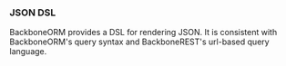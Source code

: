 ### JSON DSL

BackboneORM provides a DSL for rendering JSON. It is consistent with BackboneORM's query syntax and BackboneREST's url-based query language.
